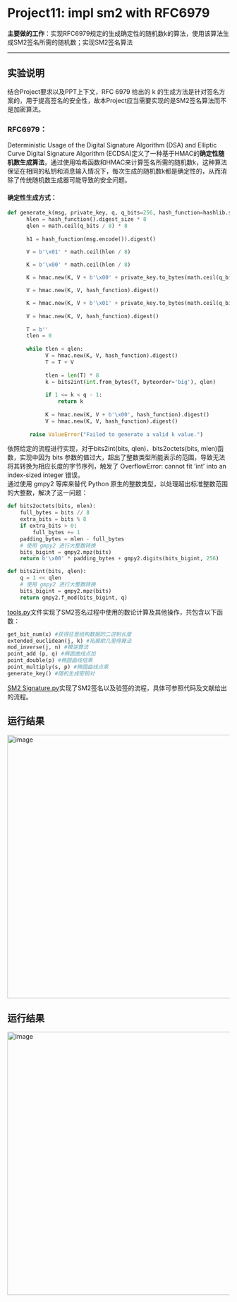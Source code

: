 # Project11: impl sm2 with RFC6979  
**主要做的工作**：实现RFC6979规定的生成确定性的随机数k的算法，使用该算法生成SM2签名所需的随机数；实现SM2签名算法  
***
## 实验说明
结合Project要求以及PPT上下文，RFC 6979 给出的 k 的生成方法是针对签名方案的，用于提高签名的安全性，故本Project应当需要实现的是SM2签名算法而不是加密算法。  
  
### RFC6979：
Deterministic Usage of the Digital Signature Algorithm (DSA) and Elliptic Curve Digital Signature Algorithm (ECDSA)定义了一种基于HMAC的**确定性随机数生成算法**，通过使用哈希函数和HMAC来计算签名所需的随机数k，这种算法保证在相同的私钥和消息输入情况下，每次生成的随机数k都是确定性的，从而消除了传统随机数生成器可能导致的安全问题。  
#### 确定性生成方式：  
```python
def generate_k(msg, private_key, q, q_bits=256, hash_function=hashlib.sha256):  
	  hlen = hash_function().digest_size * 8  
	  qlen = math.ceil(q_bits / 8) * 8  
	  
	  h1 = hash_function(msg.encode()).digest()  

	  V = b'\x01' * math.ceil(hlen / 8)  

	  K = b'\x00' * math.ceil(hlen / 8)  
	  
	  K = hmac.new(K, V + b'\x00' + private_key.to_bytes(math.ceil(q_bits / 8), byteorder='big') + h1, hash_function).digest()  

	  V = hmac.new(K, V, hash_function).digest()  

	  K = hmac.new(K, V + b'\x01' + private_key.to_bytes(math.ceil(q_bits / 8), byteorder='big') + h1, hash_function).digest()  
	  
	  V = hmac.new(K, V, hash_function).digest()  
	  
	  T = b''  
	  tlen = 0  
  
	  while tlen < qlen:  
	        V = hmac.new(K, V, hash_function).digest()  
	        T = T + V  
	  
	        tlen = len(T) * 8  
	        k = bits2int(int.from_bytes(T, byteorder='big'), qlen)  
	  
	        if 1 <= k < q - 1:  
	            return k  
	  
	        K = hmac.new(K, V + b'\x00', hash_function).digest()  
	        V = hmac.new(K, V, hash_function).digest()  
	  
	   raise ValueError("Failed to generate a valid k value.")
```
依照给定的流程进行实现，对于bits2int(bits, qlen)、bits2octets(bits, mlen)函数，实现中因为 bits 参数的值过大，超出了整数类型所能表示的范围，导致无法将其转换为相应长度的字节序列，触发了 OverflowError: cannot fit 'int' into an index-sized integer 错误。  
通过使用 gmpy2 等库来替代 Python 原生的整数类型，以处理超出标准整数范围的大整数，解决了这一问题：  
```python
def bits2octets(bits, mlen):
    full_bytes = bits // 8
    extra_bits = bits % 8
    if extra_bits > 0:
        full_bytes += 1
    padding_bytes = mlen - full_bytes
    # 使用 gmpy2 进行大整数转换
    bits_bigint = gmpy2.mpz(bits)
    return b'\x00' * padding_bytes + gmpy2.digits(bits_bigint, 256)

def bits2int(bits, qlen):
    q = 1 << qlen
    # 使用 gmpy2 进行大整数转换
    bits_bigint = gmpy2.mpz(bits)
    return gmpy2.f_mod(bits_bigint, q)
 ```
[tools.py](https://github.com/Dianyudengdeng/homework-group-113/blob/main/Project11/tools.py)文件实现了SM2签名过程中使用的数论计算及其他操作，共包含以下函数：  
```python
get_bit_num(x) #获得任意结构数据的二进制长度  
extended_euclidean(j, k) #拓展欧几里得算法  
mod_inverse(j, n) #模逆算法  
point_add (p, q) #椭圆曲线点加  
point_double(p) #椭圆曲线倍乘  
point_multiply(s, p) #椭圆曲线点乘  
generate_key() #随机生成密钥对  
```
[SM2 Signature.py](https://github.com/Dianyudengdeng/homework-group-113/blob/main/Project11/SM2%20Signature.py)实现了SM2签名以及验签的流程，具体可参照代码及文献给出的流程。  


## 运行结果
<img width="597" alt="image" src="https://github.com/Dianyudengdeng/homework-group-113/assets/93588357/b0c54d92-028f-45cc-94ff-f951d734b37a">


## 运行结果
<img width="597" alt="image" src="https://github.com/Dianyudengdeng/homework-group-113/assets/93588357/b0c54d92-028f-45cc-94ff-f951d734b37a">
